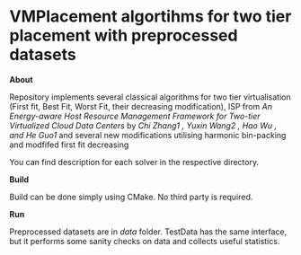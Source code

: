 # VMPlacement algortihms for two tier placement with preprocessed datasets

**About**

Repository implements several classical algorithms for two tier virtualisation (First fit, Best Fit, Worst Fit, their decreasing modification), ISP from 
*An Energy-aware Host Resource Management Framework for Two-tier Virtualized Cloud Data Centers* by *Chi Zhang1
, Yuxin Wang2
, Hao Wu
, and He Guo1* and several new modifications utilising harmonic bin-packing and modfifed first fit decreasing

You can find description for each solver in the respective directory.

**Build**

Build can be done simply using CMake. No third party is required.

**Run**

Preprocessed datasets are in *data* folder. TestData has the same interface, but it performs some sanity checks on data and collects useful statistics.
